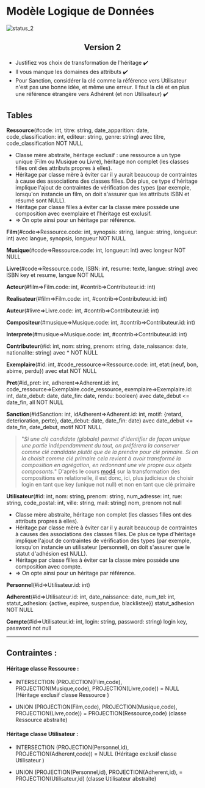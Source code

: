 # Modèle Logique de Données
![status_2](https://img.shields.io/badge/Rendu%202-done-brightgreen)

<h2><center>Version 2</center></h2>

- Justifiez vos choix de transformation de l'héritage :heavy_check_mark: 
- Il vous manque les domaines des attributs :heavy_check_mark: 
- Pour Sanction, considérer la clé comme la référence vers Utilisateur n'est pas une bonne idée, et même une erreur. Il faut la clé et en plus une référence étrangère vers Adhérent (et non Utilisateur) :heavy_check_mark: 


## Tables
**Ressource**(#code: int, titre: string, date_apparition: date, code_classification: int, editeur: string, genre: string) avec titre, code_classification NOT NULL


- Classe mère abstraite, héritage exclusif : une ressource a un type unique (Film ou Musique ou Livre), héritage non complet (les classes filles ont des attributs propres à elles).
- Héritage par classe mère à éviter car il y aurait beaucoup de contraintes à cause des associations des classes filles. Dde plus, ce type d'héritage implique l'ajout de contraintes de vérification des types (par exemple, lorsqu'on instancie un film, on doit s'assurer que les attributs ISBN et résumé sont NULL).
- Héritage par classe filles à éviter car la classe mère possède une composition avec exemplaire et l'héritage est exclusif.
- => On opte ainsi pour un héritage par référence.

**Film**(#code=>Ressource.code: int, synopsis: string, langue: string, longueur: int) avec langue, synopsis, longueur NOT NULL

**Musique**(#code=>Ressource.code: int, longueur: int) avec longeur NOT NULL

**Livre**(#code=>Ressource.code, ISBN: int, resume: texte, langue: string) avec ISBN key et resume, langue NOT NULL

**Acteur**(#film=>Film.code: int, #contrib=><span>Contributeur.id</span>: int)

**Realisateur**(#film=>Film.code: int, #contrib=><span>Contributeur.id</span>: int)

**Auteur**(#livre=>Livre.code: int, #contrib=><span>Contributeur.id</span>: int)

**Compositeur**(#musique=>Musique.code: int, #contrib=><span>Contributeur.id</span>: int)

**Interprete**(#musique=>Musique.code: int, #contrib=><span>Contributeur.id</span>: int)

**Contributeur**(#id: int, nom: string, prenom: string, date_naissance: date, nationalite: string) avec * NOT NULL

**Exemplaire**(#id: int, #code_ressource=>Ressource.code: int, etat:{neuf, bon, abime, perdu}) avec etat NOT NULL

**Pret**(#id_pret: int, adherent=>Adherent<span>.id: int, code_ressource=>Exemplaire.code_ressource, exemplaire=>Exemplaire</span>.id: int, date_debut: date, date_fin: date, rendu: booleen) avec date_debut <= date_fin, all NOT NULL

**Sanction**(#idSanction: int, idAdherent=><span>Adherent.id</span>: int, motif: {retard, deterioration, perte}, date_debut: date, date_fin: date) avec date_debut <= date_fin, date_debut, motif NOT NULL


> "*Si une clé candidate (globale) permet d'identifier de façon unique une partie indépendamment du tout, on préférera la conserver comme clé candidate plutôt que de la prendre pour clé primaire.
> Si on la choisit comme clé primaire cela revient à avoir transformé la composition en agrégation, en redonnant une vie propre aux objets composants.*"
> D'après le cours [mod4](https://moodle.utc.fr/pluginfile.php/249144/mod_resource/content/1/co/mod4c21.html) sur la transformation des compositions en relationelle, il  est donc, ici, plus judicieux de choisir login en tant que key (unique not null) et non en tant que clé primaire



**Utilisateur**(#id: int, nom: string, prenom: string, num_adresse: int, rue: string, code_postal: int,  ville: string, mail: string) nom, prenom not null

- Classe mère abstraite, héritage non complet (les classes filles ont des attributs propres à elles).
- Héritage par classe mère à éviter car il y aurait beaucoup de contraintes à causes des associations des classes filles. De plus ce type d'héritage implique l'ajout de contraintes de vérification des types (par exemple, lorsqu'on instancie un utilisateur (personnel), on doit s'assurer que le statut d'adhésion est NULL).
- Héritage par classe filles à éviter car la classe mère possède une composition avec compte.
- => On opte ainsi pour un héritage par référence.

**Personnel**(#id=><span>Utilisateur.id</span>: int)

**Adherent**(#id=><span>Utilisateur.id</span>: int, date_naissance: date, num_tel: int, statut_adhesion: {active, expiree, suspendue, blacklistee}) statut_adhesion NOT NULL

**Compte**(#id=><span>Utilisateur.id</span>: int, login: string, password: string) login key, password not null
 
---

## Contraintes :

#### Héritage classe Ressource :

- INTERSECTION (PROJECTION(Film,code), PROJECTION(Musique,code), PROJECTION(Livre,code)) = NULL (Héritage exclusif classe Ressource )

- UNION (PROJECTION(Film,code), PROJECTION(Musique,code), PROJECTION(Livre,code)) = PROJECTION(Ressource,code) (classe Ressource abstraite)

#### Héritage classe Utilisateur :

- INTERSECTION (PROJECTION(Personnel,id), PROJECTION(Adherent,code)) = NULL (Héritage exclusif classe Utilisateur )

- UNION (PROJECTION(Personnel,id), PROJECTION(Adherent,id),  = PROJECTION(Utilisateur,id) (classe Utilisateur abstraite)


